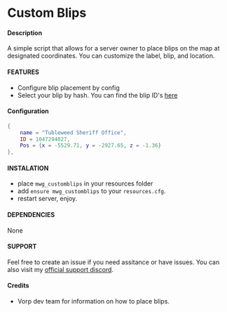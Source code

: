 # Custom Blips
#### Description
A simple script that allows for a server owner to place blips on the map at designated coordinates. You can customize the label, blip, and location.


#### FEATURES
- Configure blip placement by config
- Select your blip by hash. You can find the blip ID's [here](https://filmcrz.github.io/blips/)

#### Configuration
```lua
{
    name = "Tubleweed Sheriff Office",
    ID = 1047294027,
    Pos = {x = -5529.71, y = -2927.65, z = -1.36}
},
```

#### INSTALATION
- place `mwg_customblips` in your resources folder
- add `ensure mwg_customblips` to your `resources.cfg`.
- restart server, enjoy.

#### DEPENDENCIES
None


#### SUPPORT
Feel free to create an issue if you need assitance or have issues. You can also visit my [official support discord](https://discord.gg/BSmJQbtBQ8).

#### Credits
- Vorp dev team for information on how to place blips.